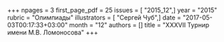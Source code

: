 +++
npages = 3
first_page_pdf = 25
issues = [ "2015_12",]
year = "2015"
rubric = "Олимпиады"
illustrators = [ "Сергей Чуб",]
date = "2017-05-03T00:17:33+03:00"
month = "12"
authors = []
title = "XXXVII Турнир имени М.В. Ломоносова"
+++

